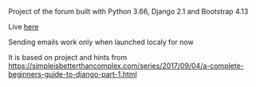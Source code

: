 Project of the forum built with Python 3.66, Django 2.1 and Bootstrap 4.13

Live [here](http://tealhedgehog.pl/)


Sending emails work only when launched localy for now



It is based on project and hints from
https://simpleisbetterthancomplex.com/series/2017/09/04/a-complete-beginners-guide-to-django-part-1.html



